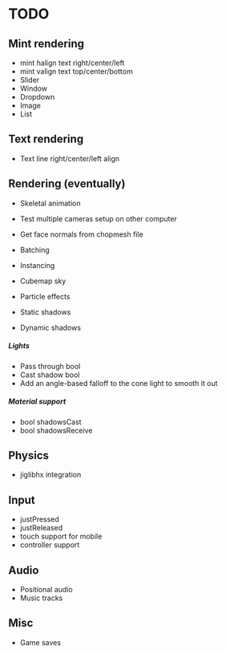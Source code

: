 # TODO

## Mint rendering
* mint halign text right/center/left
* mint valign text top/center/bottom
* Slider
* Window
* Dropdown
* Image
* List

## Text rendering
* Text line right/center/left align

## Rendering (eventually)
* Skeletal animation
* Test multiple cameras setup on other computer
* Get face normals from chopmesh file
* Batching
* Instancing
* Cubemap sky
* Particle effects

* Static shadows
* Dynamic shadows

##### Lights
* Pass through bool
* Cast shadow bool
* Add an angle-based falloff to the cone light to smooth it out

##### Material support
* bool shadowsCast
* bool shadowsReceive

## Physics
* jiglibhx integration

## Input
* justPressed
* justReleased
* touch support for mobile
* controller support

## Audio
* Positional audio
* Music tracks

## Misc
* Game saves

